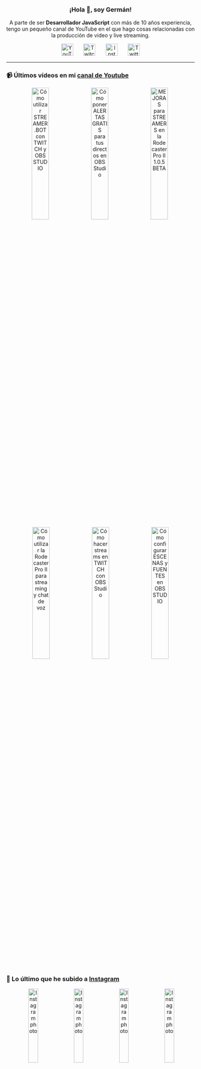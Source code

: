 <p align="center" width="300">
  <h3 align="center">¡Hola 👋, soy Germán!</h3>
</p>

<p align="center">A parte de ser <strong>Desarrollador JavaScript</strong> con más de 10 años experiencia, tengo un pequeño canal de YouTube en el que hago cosas relacionadas con la producción de video y live streaming.</p>

<p align="center">
  <a href="https://youtube.com/@germix" target="blank"><img src="https://cdn.simpleicons.org/youtube/FF0000" alt="YouTube" title="YouTube" width="32px" /></a>
  &#8287;&#8287;&#8287;&#8287;&#8287;
  <a href="https://twitch.tv/germix_tv" target="blank"><img src="https://cdn.simpleicons.org/twitch/9146FF" alt="Twitch" title="Twitch" width="32px" /></a>
  &#8287;&#8287;&#8287;&#8287;&#8287;
  <a href="https://instagram.com/germix_tv" target="blank"><img src="https://cdn.simpleicons.org/instagram/E4405F" alt="Instagram" title="Instagram" width="32px" /></a>
  &#8287;&#8287;&#8287;&#8287;&#8287;
  <a href="https://twitter.com/germix_tv" target="blank"><img src="https://cdn.simpleicons.org/twitter/1DA1F2" alt="Twitter" title="Twitter" width="32px" />
  </a>
</p>

<hr />

<p align="center">
  <h3>📹 Últimos vídeos en mi <a href="https://youtube.com/@germix?sub_confirmation=1" target="blank">canal de Youtube</a></h3>
</p>
<p align="center">&#8287;<a href="https://youtu.be/2AilFoiYnlc" target="blank"><img width="30%" src="https://img.youtube.com/vi/2AilFoiYnlc/mqdefault.jpg" alt="Cómo utilizar STREAMER.BOT con TWITCH y OBS STUDIO" title="Cómo utilizar STREAMER.BOT con TWITCH y OBS STUDIO" /></a>  &#8287;<a href="https://youtu.be/3EUPLZjGjkY" target="blank"><img width="30%" src="https://img.youtube.com/vi/3EUPLZjGjkY/mqdefault.jpg" alt="Cómo poner ALERTAS GRATIS para tus directos en OBS Studio" title="Cómo poner ALERTAS GRATIS para tus directos en OBS Studio" /></a>  &#8287;<a href="https://youtu.be/3mLzME7gODA" target="blank"><img width="30%" src="https://img.youtube.com/vi/3mLzME7gODA/mqdefault.jpg" alt="MEJORAS para STREAMERS en la Rodecaster Pro II 1.0.5 BETA" title="MEJORAS para STREAMERS en la Rodecaster Pro II 1.0.5 BETA" /></a>  &#8287;<a href="https://youtu.be/8784wBhHpVo" target="blank"><img width="30%" src="https://img.youtube.com/vi/8784wBhHpVo/mqdefault.jpg" alt="Cómo utilizar la Rodecaster Pro II para streaming y chat de voz" title="Cómo utilizar la Rodecaster Pro II para streaming y chat de voz" /></a>  &#8287;<a href="https://youtu.be/L-Fe5wee3uM" target="blank"><img width="30%" src="https://img.youtube.com/vi/L-Fe5wee3uM/mqdefault.jpg" alt="Cómo hacer streams en TWITCH con OBS Studio" title="Cómo hacer streams en TWITCH con OBS Studio" /></a>  &#8287;<a href="https://youtu.be/TjLFIa8oTSs" target="blank"><img width="30%" src="https://img.youtube.com/vi/TjLFIa8oTSs/mqdefault.jpg" alt="Cómo configurar ESCENAS y FUENTES en OBS STUDIO" title="Cómo configurar ESCENAS y FUENTES en OBS STUDIO" /></a></p>

<p align="center">
  <h3>📸 Lo último que he subido a <a href="https://instagram.com/germix_tv" target="blank">Instagram</a></h3>
</p>
<p align="center">&#8287;<a href='https://instagram.com/p/CyJ0ocWNdkD' target='_blank'><img width='22.5%' src='https://scontent-mia3-2.cdninstagram.com/v/t51.2885-15/386845509_335173749039197_8557299097516895657_n.jpg?stp=dst-jpg_e15_fr_p1080x1080&_nc_ht=scontent-mia3-2.cdninstagram.com&_nc_cat=105&_nc_ohc=3kuo_bzWHBUAX9pCAJ0&edm=APU89FABAAAA&ccb=7-5&oh=00_AfC8R-Ngzhj0c8a8gNLSvIz52lcbs4efZ5TTIYEhZUQovQ&oe=65294845&_nc_sid=bc0c2c' alt='Instagram photo' /></a>  &#8287;<a href='https://instagram.com/p/CyCFT1vx7gr' target='_blank'><img width='22.5%' src='https://scontent-mia3-1.cdninstagram.com/v/t51.2885-15/387268126_879927519672948_1475788645254176423_n.jpg?stp=dst-jpg_e15_fr_p1080x1080&_nc_ht=scontent-mia3-1.cdninstagram.com&_nc_cat=100&_nc_ohc=lvcV6j9vmUIAX_Tq1GZ&edm=APU89FABAAAA&ccb=7-5&oh=00_AfBpgJ3YtgLh778J7e7PKAGTl24xk4zV0HFrRoslW1jo9A&oe=6529052B&_nc_sid=bc0c2c' alt='Instagram photo' /></a>  &#8287;<a href='https://instagram.com/p/Cx6LJwnx7Ws' target='_blank'><img width='22.5%' src='https://scontent-mia3-1.cdninstagram.com/v/t51.2885-15/385289032_653866203515020_2575720992692311680_n.jpg?stp=dst-jpg_e15_fr_p1080x1080&_nc_ht=scontent-mia3-1.cdninstagram.com&_nc_cat=104&_nc_ohc=AtSljmHLnv8AX-4wYb4&edm=APU89FABAAAA&ccb=7-5&oh=00_AfCxQLkCh7yOrauJCyiGyYMXqiqSHvb9GxCvvufCjLPQkQ&oe=6529810C&_nc_sid=bc0c2c' alt='Instagram photo' /></a>  &#8287;<a href='https://instagram.com/p/CxvuAHZt94G' target='_blank'><img width='22.5%' src='https://scontent-mia3-2.cdninstagram.com/v/t51.2885-15/384820735_1005010627388741_6727867286685301632_n.jpg?stp=dst-jpg_e15_fr_p1080x1080&_nc_ht=scontent-mia3-2.cdninstagram.com&_nc_cat=105&_nc_ohc=qiprYlEteOUAX9hEBAQ&edm=APU89FABAAAA&ccb=7-5&oh=00_AfBvBHM05l4BbIRgLeP6qkSgjq2r8pKKCH-RDrIHbNeujg&oe=65291727&_nc_sid=bc0c2c' alt='Instagram photo' /></a></p>